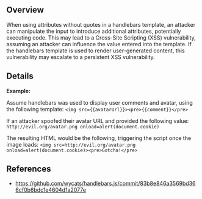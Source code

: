 ## Overview
When using attributes without quotes in a handlebars template, an attacker can manipulate the input to introduce additional attributes, potentially executing code. This may lead to a Cross-Site Scripting (XSS) vulnerability, assuming an attacker can influence the value entered into the template. If the handlebars template is used to render user-generated content, this vulnerability may escalate to a persistent XSS vulnerability.

## Details

**Example:**

Assume handlebars was used to display user comments and avatar, using the following template: 
`<img src={{avatarUrl}}><pre>{{comment}}</pre>`

If an attacker spoofed their avatar URL and provided the following value: 
`http://evil.org/avatar.png onload=alert(document.cookie)`

The resulting HTML would be the following, triggering the script once the image loads:
`<img src=http://evil.org/avatar.png onload=alert(document.cookie)><pre>Gotcha!</pre>`

## References
- https://github.com/wycats/handlebars.js/commit/83b8e846a3569bd366cf0b6bdc1e4604d1a2077e
